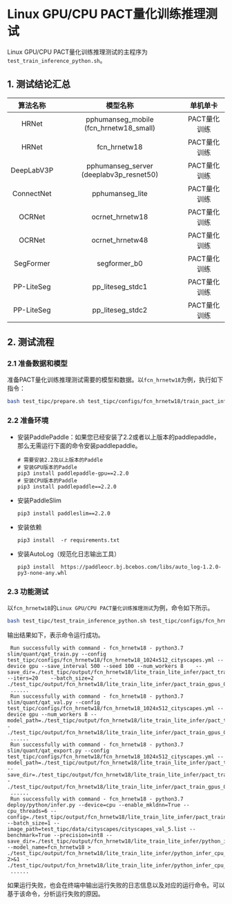 # Linux GPU/CPU PACT量化训练推理测试

Linux GPU/CPU PACT量化训练推理测试的主程序为`test_train_inference_python.sh`。

## 1. 测试结论汇总

| 算法名称 | 模型名称 | 单机单卡 |
|  :----: |   :----:  |    :----:  |  
|  HRNet  | pphumanseg_mobile (fcn_hrnetw18_small) | PACT量化训练 |
|  HRNet  | fcn_hrnetw18 | PACT量化训练 |
|  DeepLabV3P  | pphumanseg_server (deeplabv3p_resnet50) | PACT量化训练 |
|  ConnectNet  | pphumanseg_lite | PACT量化训练 |
|  OCRNet  | ocrnet_hrnetw18 | PACT量化训练 |
|  OCRNet  | ocrnet_hrnetw48 | PACT量化训练 |
|  SegFormer  | segformer_b0 | PACT量化训练 |
|  PP-LiteSeg  | pp_liteseg_stdc1 | PACT量化训练 |
|  PP-LiteSeg  | pp_liteseg_stdc2 | PACT量化训练 |


## 2. 测试流程

### 2.1 准备数据和模型

准备PACT量化训练推理测试需要的模型和数据。以`fcn_hrnetw18`为例，执行如下指令：

```bash
bash test_tipc/prepare.sh test_tipc/configs/fcn_hrnetw18/train_pact_infer_python.txt lite_train_lite_infer
```

### 2.2 准备环境


- 安装PaddlePaddle：如果您已经安装了2.2或者以上版本的paddlepaddle，那么无需运行下面的命令安装paddlepaddle。
    ```
    # 需要安装2.2及以上版本的Paddle
    # 安装GPU版本的Paddle
    pip3 install paddlepaddle-gpu==2.2.0
    # 安装CPU版本的Paddle
    pip3 install paddlepaddle==2.2.0
    ```
- 安装PaddleSlim
    ```
    pip3 install paddleslim==2.2.0
    ```
- 安装依赖
    ```
    pip3 install  -r requirements.txt
    ```
- 安装AutoLog（规范化日志输出工具）
    ```
    pip3 install  https://paddleocr.bj.bcebos.com/libs/auto_log-1.2.0-py3-none-any.whl
    ```


### 2.3 功能测试

以`fcn_hrnetw18`的`Linux GPU/CPU PACT量化训练推理测试`为例，命令如下所示。

```bash
bash test_tipc/test_train_inference_python.sh test_tipc/configs/fcn_hrnetw18/train_pact_infer_python.txt lite_train_lite_infer
```

输出结果如下，表示命令运行成功。

```
 Run successfully with command - fcn_hrnetw18 - python3.7 slim/quant/qat_train.py --config test_tipc/configs/fcn_hrnetw18/fcn_hrnetw18_1024x512_cityscapes.yml --device gpu --save_interval 500 --seed 100 --num_workers 8    --save_dir=./test_tipc/output/fcn_hrnetw18/lite_train_lite_infer/pact_train_gpus_0_autocast_null --iters=20    --batch_size=2     - ./test_tipc/output/fcn_hrnetw18/lite_train_lite_infer/pact_train_gpus_0_autocast_null_nodes_1.log
 ......
 Run successfully with command - fcn_hrnetw18 - python3.7 slim/quant/qat_val.py --config test_tipc/configs/fcn_hrnetw18/fcn_hrnetw18_1024x512_cityscapes.yml --device gpu --num_workers 8 --model_path=./test_tipc/output/fcn_hrnetw18/lite_train_lite_infer/pact_train_gpus_0_autocast_null/iter_20/model.pdparams     - ./test_tipc/output/fcn_hrnetw18/lite_train_lite_infer/pact_train_gpus_0_autocast_null_nodes_1_eval.log
 ......
 Run successfully with command - fcn_hrnetw18 - python3.7 slim/quant/qat_export.py --config test_tipc/configs/fcn_hrnetw18/fcn_hrnetw18_1024x512_cityscapes.yml --model_path=./test_tipc/output/fcn_hrnetw18/lite_train_lite_infer/pact_train_gpus_0_autocast_null/iter_20/model.pdparams --save_dir=./test_tipc/output/fcn_hrnetw18/lite_train_lite_infer/pact_train_gpus_0_autocast_null - ./test_tipc/output/fcn_hrnetw18/lite_train_lite_infer/pact_train_gpus_0_autocast_null_nodes_1_export.log
 ......
 Run successfully with command - fcn_hrnetw18 - python3.7 deploy/python/infer.py --device=cpu --enable_mkldnn=True --cpu_threads=6 --config=./test_tipc/output/fcn_hrnetw18/lite_train_lite_infer/pact_train_gpus_0_autocast_null//deploy.yaml --batch_size=1 --image_path=test_tipc/data/cityscapes/cityscapes_val_5.list --benchmark=True --precision=int8 --save_dir=./test_tipc/output/fcn_hrnetw18/lite_train_lite_infer/python_infer_cpu_usemkldnn_True_threads_6_precision_int8_batchsize_1_results --model_name=fcn_hrnetw18 > ./test_tipc/output/fcn_hrnetw18/lite_train_lite_infer/python_infer_cpu_gpu_0_usemkldnn_True_threads_6_precision_int8_batchsize_1.log 2>&1  - ./test_tipc/output/fcn_hrnetw18/lite_train_lite_infer/python_infer_cpu_gpu_0_usemkldnn_True_threads_6_precision_int8_batchsize_1.log
 ......
```

如果运行失败，也会在终端中输出运行失败的日志信息以及对应的运行命令。可以基于该命令，分析运行失败的原因。
